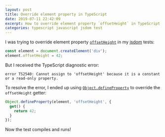 ```yaml
---
layout: post
title: Override element property in TypeScript
date: 2019-07-11 22:42:09
excerpt: How to override element property `offsetHeight` in TypeScript in jsdom test environment.
categories: typescript javascript jsdom test
---
```


I was trying to override element property [`offsetHeight`](https://developer.mozilla.org/docs/Web/API/HTMLElement/offsetHeight) in my [jsdom](https://github.com/jsdom/jsdom) tests:

```ts
const element = document.createElement('div');
element.offsetHeight = 42;
```

But I received the TypeScript diagnostic error:

```
error TS2540: Cannot assign to 'offsetHeight' because it is a constant or a read-only property.
```

To resolve the error, I ended up using [`Object.defineProperty`](https://developer.mozilla.org/docs/Web/JavaScript/Reference/Global_Objects/Object/defineProperty) to override the `offsetHeight` getter:

```ts
Object.defineProperty(element, 'offsetHeight', {
  get() {
    return 42;
  }
});
```

Now the test compiles and runs!
